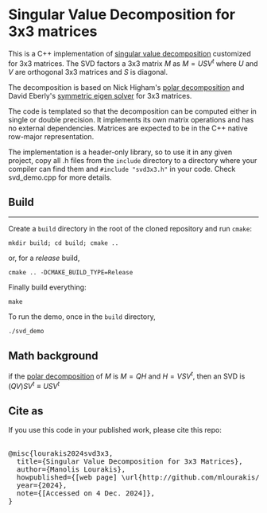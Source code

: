# Singular Value Decomposition for 3x3 matrices
This is a C++ implementation of [singular value decomposition](https://en.wikipedia.org/wiki/Singular_value_decomposition) customized for 3x3 matrices.
The SVD factors a 3x3 matrix $`M`$ as $`M = U S V^t`$ where $`U`$ and $`V`$ are orthogonal 3x3 matrices and $`S`$ is diagonal.

The decomposition is based on Nick Higham's [polar decomposition](https://github.com/martinbis11/polar-decomposition-3x3/tree/master) and David Eberly's [symmetric eigen solver](https://www.geometrictools.com/Documentation/RobustEigenSymmetric3x3.pdf) for 3x3 matrices.

The code is templated so that the decomposition can be computed either in single or double precision. It implements its own matrix operations and has no external dependencies.
Matrices are expected to be in the C++ native row-major representation.

The implementation is a header-only library, so to use it in any given project, copy all .h files from the ``include`` directory to a directory where your compiler can find them and ``#include "svd3x3.h"`` in your code. Check svd_demo.cpp for more details.


## Build
-----

Create a ``build`` directory in the root of the cloned repository and run ``cmake``:

``mkdir build; cd build; cmake ..``

or, for a *release* build,

``cmake .. -DCMAKE_BUILD_TYPE=Release``

Finally build everything:

``make``

To run the demo, once in the ``build`` directory,

``./svd_demo``

## Math background
if the [polar decomposition](https://en.wikipedia.org/wiki/Polar_decomposition) of $`M`$ is $`M=Q H`$ and $`H=V S V^t`$, then an SVD is $`(Q V) S V^t \equiv U S V^t`$


## Cite as
If you use this code in your published work, please cite this repo:<br><br>
<pre>
@misc{lourakis2024svd3x3,
  title={Singular Value Decomposition for 3x3 Matrices},
  author={Manolis Lourakis},
  howpublished={[web page] \url{http://github.com/mlourakis/svd3x3}},
  year={2024},
  note={[Accessed on 4 Dec. 2024]},
}
</pre>
